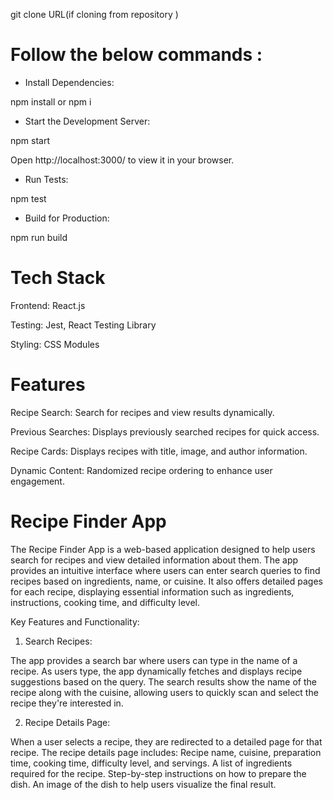 git clone URL(if cloning from repository )

# Follow the below commands : 

* Install Dependencies:

npm install or npm i

* Start the Development Server:

npm start

Open http://localhost:3000/ to view it in your browser.

* Run Tests:

npm test

* Build for Production:

npm run build

# Tech Stack

Frontend: React.js

Testing: Jest, React Testing Library

Styling: CSS Modules

# Features

Recipe Search: Search for recipes and view results dynamically.

Previous Searches: Displays previously searched recipes for quick access.

Recipe Cards: Displays recipes with title, image, and author information.

Dynamic Content: Randomized recipe ordering to enhance user engagement.

# Recipe Finder App

The Recipe Finder App is a web-based application designed to help users search for recipes and view detailed information about them. The app provides an intuitive interface where users can enter search queries to find recipes based on ingredients, name, or cuisine. It also offers detailed pages for each recipe, displaying essential information such as ingredients, instructions, cooking time, and difficulty level.

Key Features and Functionality:
1. Search Recipes:

The app provides a search bar where users can type in the name of a recipe.
As users type, the app dynamically fetches and displays recipe suggestions based on the query.
The search results show the name of the recipe along with the cuisine, allowing users to quickly scan and select the recipe they're interested in.

2. Recipe Details Page:

When a user selects a recipe, they are redirected to a detailed page for that recipe.
The recipe details page includes:
Recipe name, cuisine, preparation time, cooking time, difficulty level, and servings.
A list of ingredients required for the recipe.
Step-by-step instructions on how to prepare the dish.
An image of the dish to help users visualize the final result.